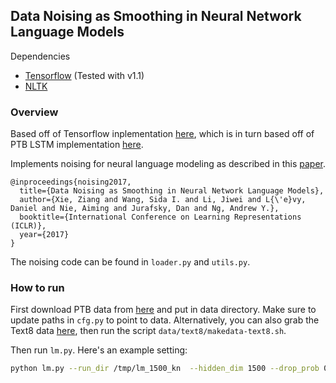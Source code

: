 ## Data Noising as Smoothing in Neural Network Language Models

Dependencies
- [Tensorflow](https://github.com/tensorflow/tensorflow) (Tested with v1.1)
- [NLTK](http://www.nltk.org/)

### Overview

Based off of Tensorflow inplementation [here](https://github.com/tensorflow/models/blob/master/tutorials/rnn/ptb/ptb_word_lm.py),
which is in turn based off of PTB LSTM implementation [here](https://github.com/wojzaremba/lstm).

Implements noising for neural language modeling as described in this [paper](https://arxiv.org/abs/1703.02573).
```
@inproceedings{noising2017,
  title={Data Noising as Smoothing in Neural Network Language Models},
  author={Xie, Ziang and Wang, Sida I. and Li, Jiwei and L{\'e}vy, Daniel and Nie, Aiming and Jurafsky, Dan and Ng, Andrew Y.},
  booktitle={International Conference on Learning Representations (ICLR)},
  year={2017}
}
```
The noising code can be found in `loader.py` and `utils.py`.

### How to run

First download PTB data from [here](https://github.com/wojzaremba/lstm/tree/master/data)
and put in data directory. Make sure to update paths in `cfg.py` to point to data.
Alternatively, you can also grab the Text8 data [here](http://mattmahoney.net/dc/text8.zip), then run
the script `data/text8/makedata-text8.sh`.

Then run `lm.py`. Here's an example setting:

```bash
python lm.py --run_dir /tmp/lm_1500_kn  --hidden_dim 1500 --drop_prob 0.65 --gamma 0.2 --scheme ngram --ngram_scheme kn --absolute_discounting
```
